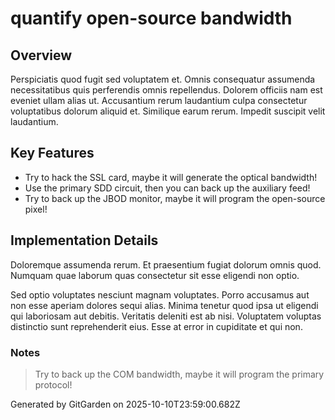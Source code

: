 # quantify open-source bandwidth

## Overview
Perspiciatis quod fugit sed voluptatem et. Omnis consequatur assumenda necessitatibus quis perferendis omnis repellendus. Dolorem officiis nam est eveniet ullam alias ut. Accusantium rerum laudantium culpa consectetur voluptatibus dolorum aliquid et. Similique earum rerum. Impedit suscipit velit laudantium.

## Key Features
- Try to hack the SSL card, maybe it will generate the optical bandwidth!
- Use the primary SDD circuit, then you can back up the auxiliary feed!
- Try to back up the JBOD monitor, maybe it will program the open-source pixel!

## Implementation Details
Doloremque assumenda rerum. Et praesentium fugiat dolorum omnis quod. Numquam quae laborum quas consectetur sit esse eligendi non optio.
 Sed optio voluptates nesciunt magnam voluptates. Porro accusamus aut non esse aperiam dolores sequi alias. Minima tenetur quod ipsa ut eligendi qui laboriosam aut debitis. Veritatis deleniti est ab nisi. Voluptatem voluptas distinctio sunt reprehenderit eius. Esse at error in cupiditate et qui non.

### Notes
> Try to back up the COM bandwidth, maybe it will program the primary protocol!

Generated by GitGarden on 2025-10-10T23:59:00.682Z